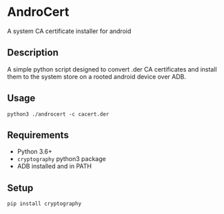 # AndroCert
A system CA certificate installer for android
## Description
A simple python script designed to convert .der CA certificates and install them to the system store on a rooted android device over ADB.

## Usage
```
python3 ./androcert -c cacert.der
```
## Requirements
* Python 3.6+
* `cryptography` python3 package
* ADB installed and in PATH

## Setup
```
pip install cryptography
```
